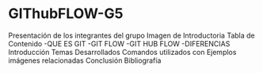 # GIThubFLOW-G5
Presentación de los integrantes del grupo
Imagen de Introductoria
Tabla de Contenido
-QUE ES GIT
-GIT FLOW 
-GIT HUB FLOW
-DIFERENCIAS
Introducción
Temas Desarrollados
Comandos utilizados con Ejemplos
imágenes relacionadas
Conclusión
Bibliografía
